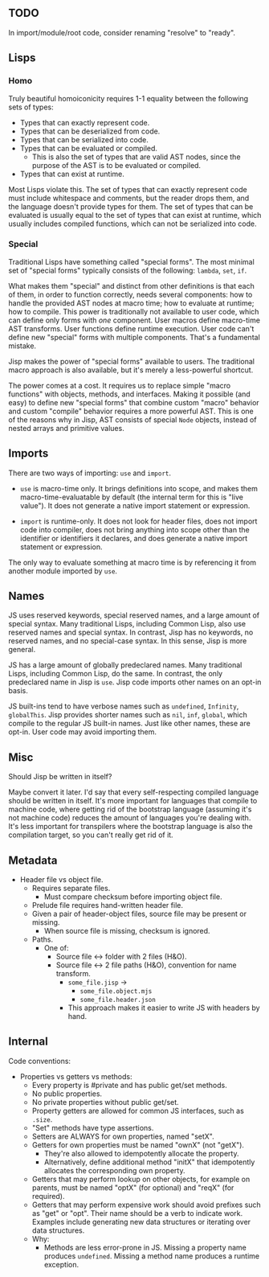 ## TODO

In import/module/root code, consider renaming "resolve" to "ready".

## Lisps

### Homo

Truly beautiful homoiconicity requires 1-1 equality between the following sets of types:

* Types that can exactly represent code.
* Types that can be deserialized from code.
* Types that can be serialized into code.
* Types that can be evaluated or compiled.
  * This is also the set of types that are valid AST nodes, since the purpose of the AST is to be evaluated or compiled.
* Types that can exist at runtime.

Most Lisps violate this. The set of types that can exactly represent code must include whitespace and comments, but the reader drops them, and the language doesn't provide types for them. The set of types that can be evaluated is usually equal to the set of types that can exist at runtime, which usually includes compiled functions, which can not be serialized into code.

### Special

Traditional Lisps have something called "special forms". The most minimal set of "special forms" typically consists of the following: `lambda`, `set`, `if`.

What makes them "special" and distinct from other definitions is that each of them, in order to function correctly, needs several components: how to handle the provided AST nodes at macro time; how to evaluate at runtime; how to compile. This power is traditionally not available to user code, which can define only forms with _one_ component. User macros define macro-time AST transforms. User functions define runtime execution. User code can't define new "special" forms with multiple components. That's a fundamental mistake.

Jisp makes the power of "special forms" available to users. The traditional macro approach is also available, but it's merely a less-powerful shortcut.

The power comes at a cost. It requires us to replace simple "macro functions" with objects, methods, and interfaces. Making it possible (and easy) to define new "special forms" that combine custom "macro" behavior and custom "compile" behavior requires a more powerful AST. This is one of the reasons why in Jisp, AST consists of special `Node` objects, instead of nested arrays and primitive values.

## Imports

There are two ways of importing: `use` and `import`.

* `use` is macro-time only. It brings definitions into scope, and makes them macro-time-evaluatable by default (the internal term for this is "live value"). It does not generate a native import statement or expression.

* `import` is runtime-only. It does not look for header files, does not import code into compiler, does not bring anything into scope other than the identifier or identifiers it declares, and does generate a native import statement or expression.

The only way to evaluate something at macro time is by referencing it from another module imported by `use`.

## Names

JS uses reserved keywords, special reserved names, and a large amount of special syntax. Many traditional Lisps, including Common Lisp, also use reserved names and special syntax. In contrast, Jisp has no keywords, no reserved names, and no special-case syntax. In this sense, Jisp is more general.

JS has a large amount of globally predeclared names. Many traditional Lisps, including Common Lisp, do the same. In contrast, the only predeclared name in Jisp is `use`. Jisp code imports other names on an opt-in basis.

JS built-ins tend to have verbose names such as `undefined`, `Infinity`, `globalThis`. Jisp provides shorter names such as `nil`, `inf`, `global`, which compile to the regular JS built-in names. Just like other names, these are opt-in. User code may avoid importing them.

## Misc

Should Jisp be written in itself?

Maybe convert it later. I'd say that every self-respecting compiled language should be written in itself. It's more important for languages that compile to machine code, where getting rid of the bootstrap language (assuming it's not machine code) reduces the amount of languages you're dealing with. It's less important for transpilers where the bootstrap language is also the compilation target, so you can't really get rid of it.

## Metadata

* Header file vs object file.
  * Requires separate files.
    * Must compare checksum before importing object file.
  * Prelude file requires hand-written header file.
  * Given a pair of header-object files, source file may be present or missing.
    * When source file is missing, checksum is ignored.
  * Paths.
    * One of:
      * Source file <-> folder with 2 files (H&O).
      * Source file <-> 2 file paths (H&O), convention for name transform.
        * `some_file.jisp` ->
          * `some_file.object.mjs`
          * `some_file.header.json`
        * This approach makes it easier to write JS with headers by hand.

## Internal

Code conventions:

* Properties vs getters vs methods:
  * Every property is #private and has public get/set methods.
  * No public properties.
  * No private properties without public get/set.
  * Property getters are allowed for common JS interfaces, such as `.size`.
  * "Set" methods have type assertions.
  * Setters are ALWAYS for own properties, named "setX".
  * Getters for own properties must be named "ownX" (not "getX").
    * They're also allowed to idempotently allocate the property.
    * Alternatively, define additional method "initX" that idempotently allocates the corresponding own property.
  * Getters that may perform lookup on other objects, for example on parents, must be named "optX" (for optional) and "reqX" (for required).
  * Getters that may perform expensive work should avoid prefixes such as "get" or "opt". Their name should be a verb to indicate work. Examples include generating new data structures or iterating over data structures.
  * Why:
    * Methods are less error-prone in JS. Missing a property name produces `undefined`. Missing a method name produces a runtime exception.
